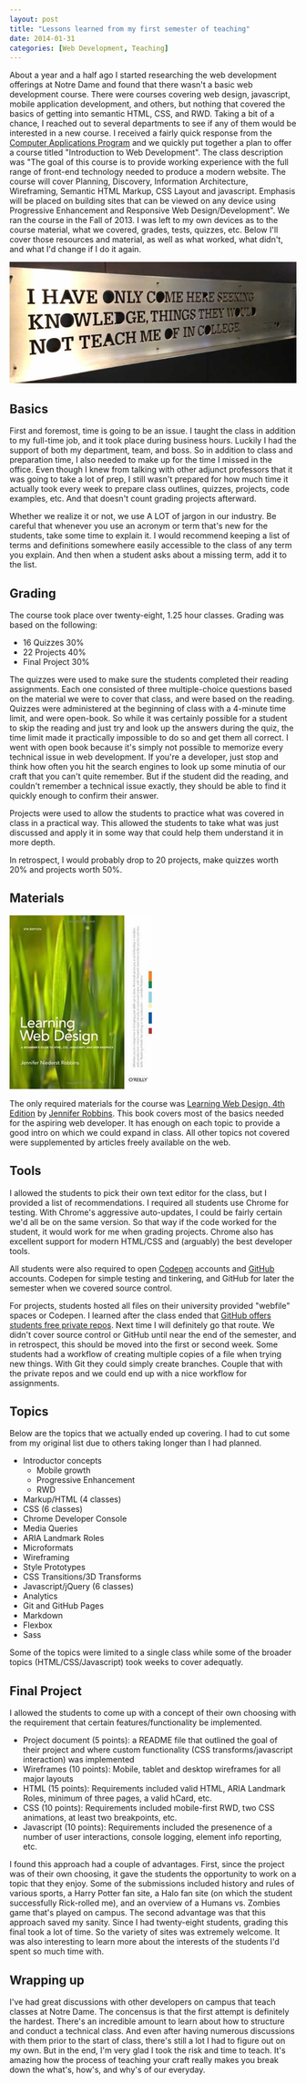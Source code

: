```yaml
---
layout: post
title: "Lessons learned from my first semester of teaching"
date: 2014-01-31
categories: [Web Development, Teaching]
---
```

About a year and a half ago I started researching the web development offerings at Notre Dame and found that there wasn't a basic web development course. There were courses covering web design, javascript, mobile application development, and others, but nothing that covered the basics of getting into semantic HTML, CSS, and RWD. Taking a bit of a chance, I reached out to several departments to see if any of them would be interested in a new course. I received a fairly quick response from the [Computer Applications Program](http://capp.nd.edu/) and we quickly put together a plan to offer a course titled "Introduction to Web Development".<!-- more --> The class description was "The goal of this course is to provide working experience with the full range of front-end technology needed to produce a modern website. The course will cover Planning, Discovery, Information Architecture, Wireframing, Semantic HTML Markup, CSS Layout and javascript. Emphasis will be placed on building sites that can be viewed on any device using Progressive Enhancement and Responsive Web Design/Development". We ran the course in the Fall of 2013. I was left to my own devices as to the course material, what we covered, grades, tests, quizzes, etc. Below I'll cover those resources and material, as well as what worked, what didn't, and what I'd change if I do it again.

<img src="/images/2014/teaching-seeking-knowledge.jpg" alt="I have only come here seeking knowledge, things they would not teach me of in college - The Police" title="I have only come here seeking knowledge, things they would not teach me of in college - The Police">

## Basics

First and foremost, time is going to be an issue. I taught the class in addition to my full-time job, and it took place during business hours. Luckily I had the support of both my department, team, and boss. So in addition to class and preparation time, I also needed to make up for the time I missed in the office. Even though I knew from talking with other adjunct professors that it was going to take a lot of prep, I still wasn't prepared for how much time it actually took every week to prepare class outlines, quizzes, projects, code examples, etc. And that doesn't count grading projects afterward.

Whether we realize it or not, we use A LOT of jargon in our industry. Be careful that whenever you use an acronym or term that's new for the students, take some time to explain it. I would recommend keeping a list of terms and definitions somewhere easily accessible to the class of any term you explain. And then when a student asks about a missing term, add it to the list.

## Grading

The course took place over twenty-eight, 1.25 hour classes. Grading was based on the following:

- 16 Quizzes 30%
- 22 Projects 40%
- Final Project 30%

The quizzes were used to make sure the students completed their reading assignments. Each one consisted of three multiple-choice questions based on the material we were to cover that class, and were based on the reading. Quizzes were administered at the beginning of class with a 4-minute time limit, and were open-book. So while it was certainly possible for a student to skip the reading and just try and look up the answers during the quiz, the time limit made it practically impossible to do so and get them all correct. I went with open book because it's simply not possible to memorize every technical issue in web development. If you're a developer, just stop and think how often you hit the search engines to look up some minutia of our craft that you can't quite remember. But if the student did the reading, and couldn't remember a technical issue exactly, they should be able to find it quickly enough to confirm their answer.

Projects were used to allow the students to practice what was covered in class in a practical way. This allowed the students to take what was just discussed and apply it in some way that could help them understand it in more depth.

In retrospect, I would probably drop to 20 projects, make quizzes worth 20% and projects worth 50%.

## Materials

[<img class="alignright" alt="Learning Web Design book cover" title="Learning Web Design book cover" src="/images/2014/teaching-learning-web-design.jpg">](http://amzn.to/16fVcJf)

The only required materials for the course was [Learning Web Design, 4th Edition](http://amzn.to/16fVcJf) by [Jennifer Robbins](https://twitter.com/jenville). This book covers most of the basics needed for the aspiring web developer. It has enough on each topic to provide a good intro on which we could expand in class. All other topics not covered were supplemented by articles freely available on the web.

## Tools

I allowed the students to pick their own text editor for the class, but I provided a list of recommendations. I required all students use Chrome for testing. With Chrome's aggressive auto-updates, I could be fairly certain we'd all be on the same version. So that way if the code worked for the student, it would work for me when grading projects. Chrome also has excellent support for modern HTML/CSS and (arguably) the best developer tools.

All students were also required to open [Codepen](http://codepen.io/) accounts and [GitHub](https://github.com/) accounts. Codepen for simple testing and tinkering, and GitHub for later the semester when we covered source control.

For projects, students hosted all files on their university provided "webfile" spaces or Codepen. I learned after the class ended that [GitHub offers students free private repos](https://github.com/edu). Next time I will definitely go that route. We didn't cover source control or GitHub until near the end of the semester, and in retrospect, this should be moved into the first or second week. Some students had a workflow of creating multiple copies of a file when trying new things. With Git they could simply create branches. Couple that with the private repos and we could end up with a nice workflow for assignments.

## Topics

Below are the topics that we actually ended up covering. I had to cut some from my original list due to others taking longer than I had planned.

- Introductor concepts
  - Mobile growth
  - Progressive Enhancement
  - RWD
- Markup/HTML (4 classes)
- CSS (6 classes)
- Chrome Developer Console
- Media Queries
- ARIA Landmark Roles
- Microformats
- Wireframing
- Style Prototypes
- CSS Transitions/3D Transforms
- Javascript/jQuery (6 classes)
- Analytics
- Git and GitHub Pages
- Markdown
- Flexbox
- Sass

Some of the topics were limited to a single class while some of the broader topics (HTML/CSS/Javascript) took weeks to cover adequatly.

## Final Project

I allowed the students to come up with a concept of their own choosing with the requirement that certain features/functionality be implemented.

- Project document (5 points): a README file that outlined the goal of their project and where custom functionality (CSS transforms/javascript interaction) was implemented
- Wireframes (10 points): Mobile, tablet and desktop wireframes for all major layouts
- HTML (15 points): Requirements included valid HTML, ARIA Landmark Roles, minimum of three pages, a valid hCard, etc.
- CSS (10 points): Requirements included mobile-first RWD, two CSS animations, at least two breakpoints, etc.
- Javascript (10 points): Requirements included the presenence of a number of user interactions, console logging, element info reporting, etc.

I found this approach had a couple of advantages. First, since the project was of their own choosing, it gave the students the opportunity to work on a topic that they enjoy. Some of the submissions included history and rules of various sports, a Harry Potter fan site, a Halo fan site (on which the student successfully Rick-rolled me), and an overview of a Humans vs. Zombies game that's played on campus. The second advantage was that this approach saved my sanity. Since I had twenty-eight students, grading this final took a lot of time. So the variety of sites was extremely welcome. It was also interesting to learn more about the interests of the students I'd spent so much time with.

## Wrapping up

I've had great discussions with other developers on campus that teach classes at Notre Dame. The concensus is that the first attempt is definitely the hardest. There's an incredible amount to learn about how to structure and conduct a technical class. And even after having numerous discussions with them prior to the start of class, there's still a lot I had to figure out on my own. But in the end, I'm very glad I took the risk and time to teach. It's amazing how the process of teaching your craft really makes you break down the what's, how's, and why's of our everyday.
